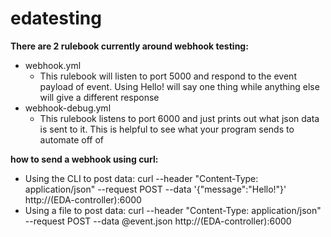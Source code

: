 # edatesting

**There are 2 rulebook currently around webhook testing:**
- webhook.yml
    - This rulebook will listen to port 5000 and respond to the event payload of event. Using Hello! will say one thing while anything else will give a different response
- webhook-debug.yml
    - This rulebook listens to port 6000 and just prints out what json data is sent to it. This is helpful to see what your program sends to automate off of


**how to send a webhook using curl:**
- Using the CLI to post data:
curl --header "Content-Type: application/json" --request POST --data '{"message":"Hello!"}' http://(EDA-controller):6000
- Using a file to post data:
curl --header "Content-Type: application/json" --request POST --data @event.json http://(EDA-controller):6000